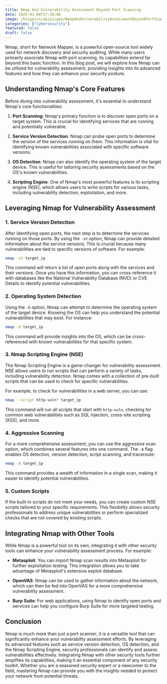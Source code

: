 ```yaml
---
title: Nmap And Vulnerability Assessment Beyond Port Scanning
date: 2025-01-06T17:30:00
image: /blogpics/apipicgen/NmapAndVulnerabilityAssessmentBeyondPortScanning-WPORARVQ7K.jpg
categories: ["Cybersecurity"]
featured: false
draft: false
---
```

Nmap, short for Network Mapper, is a powerful open-source tool widely used for network discovery and security auditing. While many users primarily associate Nmap with port scanning, its capabilities extend far beyond this basic function. In this blog post, we will explore how Nmap can be utilized for vulnerability assessment, providing insights into its advanced features and how they can enhance your security posture.

## Understanding Nmap's Core Features

Before diving into vulnerability assessment, it's essential to understand Nmap's core functionalities:

1. **Port Scanning**: Nmap's primary function is to discover open ports on a target system. This is crucial for identifying services that are running and potentially vulnerable.

2. **Service Version Detection**: Nmap can probe open ports to determine the version of the services running on them. This information is vital for identifying known vulnerabilities associated with specific software versions.

3. **OS Detection**: Nmap can also identify the operating system of the target device. This is useful for tailoring security assessments based on the OS's known vulnerabilities.

4. **Scripting Engine**: One of Nmap's most powerful features is its scripting engine (NSE), which allows users to write scripts for various tasks, including vulnerability detection, exploitation, and more.

## Leveraging Nmap for Vulnerability Assessment

### 1. Service Version Detection

After identifying open ports, the next step is to determine the services running on those ports. By using the `-sV` option, Nmap can provide detailed information about the service versions. This is crucial because many vulnerabilities are tied to specific versions of software. For example:

```bash
nmap -sV target_ip
```

This command will return a list of open ports along with the services and their versions. Once you have this information, you can cross-reference it with databases like the National Vulnerability Database (NVD) or CVE Details to identify potential vulnerabilities.

### 2. Operating System Detection

Using the `-O` option, Nmap can attempt to determine the operating system of the target device. Knowing the OS can help you understand the potential vulnerabilities that may exist. For instance:

```bash
nmap -O target_ip
```

This command will provide insights into the OS, which can be cross-referenced with known vulnerabilities for that specific system.

### 3. Nmap Scripting Engine (NSE)

The Nmap Scripting Engine is a game-changer for vulnerability assessment. NSE allows users to run scripts that can perform a variety of tasks, including vulnerability detection. Nmap comes with a collection of pre-built scripts that can be used to check for specific vulnerabilities.

For example, to check for vulnerabilities in a web server, you can use:

```bash
nmap --script http-vuln* target_ip
```

This command will run all scripts that start with `http-vuln`, checking for common web vulnerabilities such as SQL injection, cross-site scripting (XSS), and more.

### 4. Aggressive Scanning

For a more comprehensive assessment, you can use the aggressive scan option, which combines several features into one command. The `-A` flag enables OS detection, version detection, script scanning, and traceroute:

```bash
nmap -A target_ip
```

This command provides a wealth of information in a single scan, making it easier to identify potential vulnerabilities.

### 5. Custom Scripts

If the built-in scripts do not meet your needs, you can create custom NSE scripts tailored to your specific requirements. This flexibility allows security professionals to address unique vulnerabilities or perform specialized checks that are not covered by existing scripts.

## Integrating Nmap with Other Tools

While Nmap is a powerful tool on its own, integrating it with other security tools can enhance your vulnerability assessment process. For example:

- **Metasploit**: You can import Nmap scan results into Metasploit for further exploitation testing. This integration allows you to take advantage of Metasploit's extensive exploit database.

- **OpenVAS**: Nmap can be used to gather information about the network, which can then be fed into OpenVAS for a more comprehensive vulnerability assessment.

- **Burp Suite**: For web applications, using Nmap to identify open ports and services can help you configure Burp Suite for more targeted testing.

## Conclusion

Nmap is much more than just a port scanner; it is a versatile tool that can significantly enhance your vulnerability assessment efforts. By leveraging its advanced features such as service version detection, OS detection, and the Nmap Scripting Engine, security professionals can identify and assess vulnerabilities effectively. Integrating Nmap with other security tools further amplifies its capabilities, making it an essential component of any security toolkit. Whether you are a seasoned security expert or a newcomer to the field, mastering Nmap can provide you with the insights needed to protect your network from potential threats.